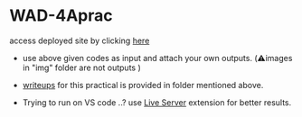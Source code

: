 # WAD-4Aprac
access deployed site by clicking [here](https://github.com/Atharv18p/WAD-4Aprac.git)

* use above given codes as input and attach your own outputs. (⚠️images in "img" folder are not outputs )



* [writeups](https://github.com/AdiTheRipper/4A-prac/tree/main/writeup) for this practical is provided in folder mentioned above.

* Trying to run on VS code ..? 
     use [Live Server](https://marketplace.visualstudio.com/items?itemName=ritwickdey.LiveServer) extension for better results.
